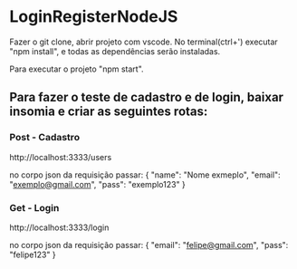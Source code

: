 # LoginRegisterNodeJS

Fazer o git clone, abrir projeto com vscode.
No terminal(ctrl+') executar "npm install", e todas as dependências serão instaladas.

Para executar o projeto "npm start".


## Para fazer o teste de cadastro e de login, baixar insomia e criar as seguintes rotas:

### Post - Cadastro
http://localhost:3333/users

no corpo json da requisição passar:
{
	"name": "Nome exmeplo",
	"email": "exemplo@gmail.com",
	"pass": "exemplo123"
}

### Get - Login
http://localhost:3333/login

no corpo json da requisição passar:
{
	"email": "felipe@gmail.com",
	"pass": "felipe123"
}
